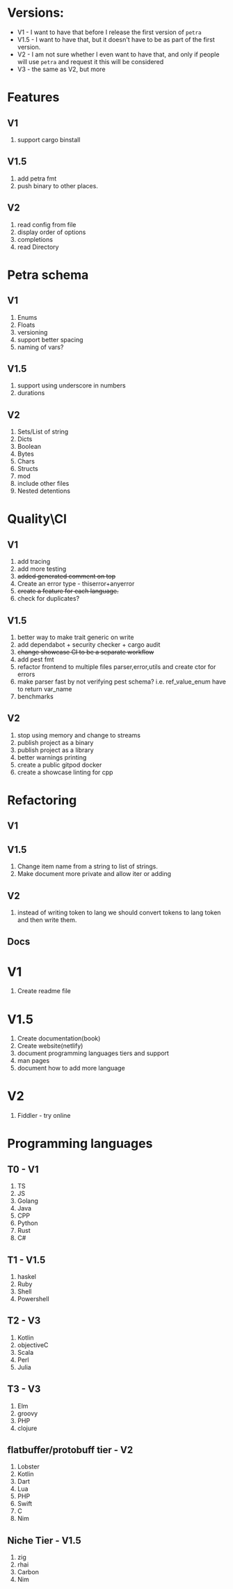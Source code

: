 
# Versions:
- V1 - I want to have that before I release the first version of `petra`
- V1.5 - I want to have that, but it doesn't have to be as part of the first version.
- V2 - I am not sure whether I even want to have that, and only if people will use `petra` and request it this will be considered
- V3 - the same as V2, but more

# Features
## V1
1. support cargo binstall

## V1.5
1. add petra fmt
2. push binary to other places.

## V2
1. read config from file
1. display order of options
1. completions
1. read Directory

# Petra schema
## V1
1. Enums
1. Floats
1. versioning
1. support better spacing
1. naming of vars?

## V1.5
1. support using underscore in numbers
1. durations

## V2
1. Sets/List of string
1. Dicts
1. Boolean
1. Bytes
1. Chars
1. Structs
1. mod
1. include other files
1. Nested detentions





# Quality\CI
## V1
1. add tracing
1. add more testing
1. ~~added generated comment on top~~
1. Create an error type - thiserror+anyerror
1. ~~create a feature for each language.~~
1. check for duplicates?
## V1.5
1. better way to make trait generic on write
1. add dependabot + security checker + cargo audit
1. ~~change showcase CI to be a separate workflow~~
1. add pest fmt
1. refactor frontend to multiple files parser,error,utils and create ctor for errors
1. make parser fast by not verifying pest schema? i.e. ref_value_enum have to return var_name
1. benchmarks

## V2
1. stop using memory and change to streams
1. publish project as a binary
1. publish project as a library
1. better warnings printing
1. create a public gitpod docker
1. create a showcase linting for cpp

# Refactoring
## V1
## V1.5
1. Change item name from a string to list of strings.
1. Make document more private and allow iter or adding

## V2
1. instead of writing token to lang we should convert tokens to lang token and then write them.

## Docs
# V1
1. Create readme file

# V1.5
1. Create documentation(book)
1. Create website(netlify)
1. document programming languages tiers and support 
1. man pages
1. document how to add more language

# V2
1. Fiddler - try online



# Programming languages
## T0 - V1
1. TS
1. JS
1. Golang
1. Java
1. CPP
1. Python
1. Rust
1. C#

## T1 - V1.5
1. haskel
1. Ruby
1. Shell
1. Powershell

## T2 - V3
1. Kotlin
1. objectiveC
1. Scala	
1. Perl
1. Julia

## T3 - V3
1. Elm
1. groovy
1. PHP
1. clojure

## flatbuffer/protobuff tier - V2
1. Lobster
1. Kotlin
1. Dart
1. Lua
1. PHP
1. Swift
1. C
1. Nim

## Niche Tier - V1.5
1. zig
1. rhai
1. Carbon
1. Nim